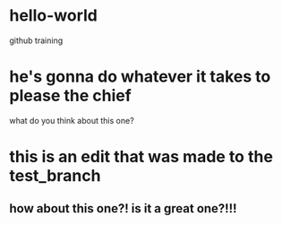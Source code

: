 # hello-world
github training
# he's gonna do whatever it takes to please the chief
what do you think about this one?
# this is an edit that was made to the test_branch

## how about this one?! is it a great one?!!!
